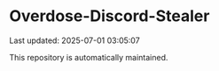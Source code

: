 # Overdose-Discord-Stealer

Last updated: 2025-07-01 03:05:07

This repository is automatically maintained.

